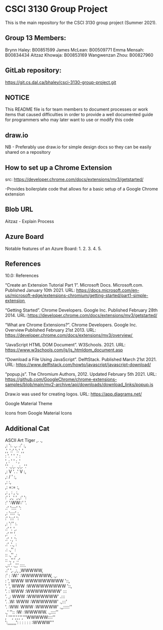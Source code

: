 # CSCI 3130 Group Project

This is the main repository for the CSCI 3130 group project (Summer 2021).

## Group 13 Members: ##
Brynn Haley: B00851599 
James McLean: B00509771 
Emma Mensah: B00834434 
Aitzaz Khowaja: B00853169 
Wangwenzan Zhou: B00827960 

## GitLab repository: ## 
https://git.cs.dal.ca/bhaley/csci-3130-group-project.git 

## NOTICE ##

This README file is for team members to document processes or work items
that caused difficulties in order to provide a well documented guide for
programmers who may later want to use or modify this code

## draw.io ##
NB - Preferably use draw.io for simple design docs so they can be easily shared
    on a repository

## How to set up a Chrome Extension ##
src: https://developer.chrome.com/docs/extensions/mv3/getstarted/

-Provides boilerplate code that allows for a basic setup of a Google Chrome
extension

## Blob URL ##

Aitzaz - Explain Process

## Azure Board ##
Notable features of an Azure Board:
1.
2.
3.
4.
5.


## References ##
10.0: References  

“Create an Extension Tutorial Part 1”. Microsoft Docs. Microsoft.com. Published January 10th 2021. URL: https://docs.microsoft.com/en-us/microsoft-edge/extensions-chromium/getting-started/part1-simple-extension  

“Getting Started”. Chrome Developers. Google Inc. Published February 28th 2014. URL: https://developer.chrome.com/docs/extensions/mv3/getstarted/

“What are Chrome Extensions?”. Chrome Developers. Google Inc. Overview Published February 21st 2013. URL: 
https://developer.chrome.com/docs/extensions/mv3/overview/  

“JavaScript HTML DOM Document”. W3Schools. 2021. URL: https://www.w3schools.com/js/js_htmldom_document.asp 

“Download a File Using JavaScript”. DelftStack. Published March 21st 2021. URL: https://www.delftstack.com/howto/javascript/javascript-download/ 

“popup.js”. The Chromium Authors, 2012. Updated February 5th 2021. URL: https://github.com/GoogleChrome/chrome-extensions-samples/blob/main/mv2-archive/api/downloads/download_links/popup.js 

Draw.io was used for creating logos. URL: https://app.diagrams.net/ 

Google Material Theme  

Icons from Google Material Icons  

 
 
 ## Additional Cat ##
 
 
ASCII Art Tiger
          ,.                 .,<br />
         ,: ':.    .,.    .:' :,<br />
         ,',   '.:'   ':.'   ,',<br />
         : '.  '         '  .' :<br />
         ', : '           ' : ,'<br />
         '.' .,:,.   .,:,. '.'<br />
          ,:    V '. .' V    :,<br />
         ,:        / '        :,<br />
         ,:                   :,<br />
          ,:       =:=       :,<br />
           ,: ,     :     , :,<br />
            :' ',.,' ',.,:' ':<br />
           :'                   ':WW::'   '.<br />
          .:'                 '::::'   ':<br />
          ,:                    '::::'    :,<br />
          :'                     ':::'    ':<br />
         ,:                        ':''     :.<br />
        .:'                          '.     ',.<br />
       ,:'                             ''     '.<br />
       .:'                       .',    ':<br />
      .:'                            .'.,     :<br />
      .:                .,''     :<br />
      ::                .,''    ,:<br />
      ::              .,'','   .:'<br />
    .,::'.           .,','     ::::.<br />
  .:'     ',.       ,:,       ,WWWWW,<br />
  :'        :       :W:'     :WWWWWWW,          .,.<br />
  :         ',      WWW      WWWWWWWWW          '::,<br />
  '.         ',     WWW     :WWWWWWWWW            '::,<br />
   '.         :     WWW     :WWWWWWWW'             :::<br />
    '.       ,:     WWW     :WWWWWWW'             .:::<br />
     '.     .W:     WWW     :WWWWWW'           .,:::'<br />
      '.   :WW:     WWW     :WWWWW'      .,,:::::''<br />
     .,'   ''::     :W:     :WWWWW.  .,::::''<br />
  ,'        ''','',',','','''WWWWW::::''<br />
   ':,,,,,,,':  :  : : :  :  :WWWW'''<br />